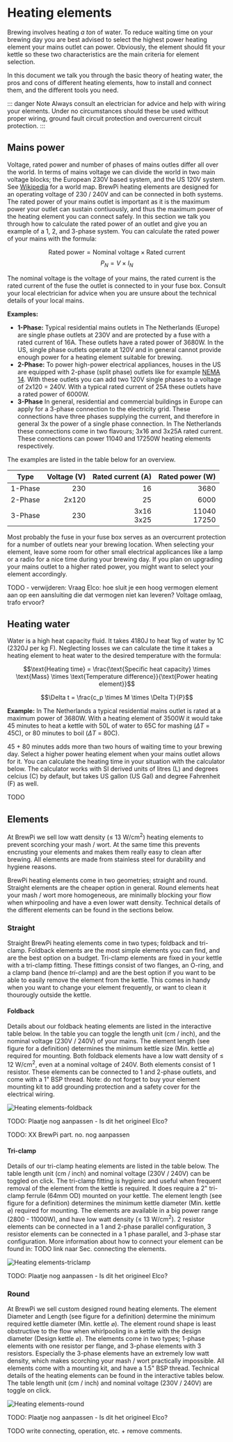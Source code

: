 # Heating elements

Brewing involves heating *a ton* of water. To reduce waiting time on your brewing day you are best advised to select the highest power heating element your mains outlet can power. Obviously, the element should fit your kettle so these two characteristics are the main criteria for element selection.

In this document we talk you through the basic theory of heating water, the pros and cons of different heating elements, how to install and connect them, and the different tools you need.

::: danger Note
Always consult an electrician for advice and help with wiring your elements. Under no circumstances should these be used without proper wiring, ground fault circuit protection and overcurrent circuit protection.
:::

## Mains power

Voltage, rated power and number of phases of mains outles differ all over the world. In terms of mains voltage we can divide the world in two main voltage blocks; the European 230V based system, and the US 120V system. See [Wikipedia](https://en.wikipedia.org/wiki/Mains_electricity_by_country) for a world map. BrewPi heating elements are designed for an operating voltage of 230 / 240V and can be connected in both systems. The rated power of your mains outlet is important as it is the maximum power your outlet can sustain contiuously, and thus the maximum power of the heating element you can connect safely. In this section we talk you through how to calculate the rated power of an outlet and give you an example of a 1, 2, and 3-phase system. You can calculate the rated power of your mains with the formula:

$$\text{Rated power} = \text{Nominal voltage} \times \text{Rated current}$$
$$P_N = V \times I_N$$

The nominal voltage is the voltage of your mains, the rated current is the rated current of the fuse the outlet is connected to in your fuse box. Consult your local electrician for advice when you are unsure about the technical details of your local mains.

**Examples:**
- **1-Phase:** Typical residential mains outlets in The Netherlands (Europe) are single phase outlets at 230V and are protected by a fuse with a rated current of 16A. These outlets have a rated power of 3680W. In the US, single phase outlets operate at 120V and in general cannot provide enough power for a heating element suitable for brewing.
- **2-Phase:** To power high-power electrical appliances, houses in the US are equipped with 2-phase (split phase) outlets like for example [NEMA 14](https://en.wikipedia.org/wiki/NEMA_connector#NEMA_14). With these outlets you can add two 120V single phases to a voltage of 2x120 = 240V. With a typical rated current of 25A these outlets have a rated power of 6000W.
- **3-Phase** In general, residential and commercial buildings in Europe can apply for a 3-phase connection to the electricity grid. These connections have three phases supplying the current, and therefore in general 3x the power of a single phase connection. In The Netherlands these connections come in two flavours; 3x16 and 3x25A rated current. These connections can power 11040 and 17250W heating elements respectively.

The examples are listed in the table below for an overview.

| Type    | Voltage (V) | Rated current (A) | Rated power (W) |
|---------|------------:|------------------:|----------------:|
| 1-Phase |         230 |                16 |            3680 |
| 2-Phase |       2x120 |                25 |            6000 |
| 3-Phase |         230 |      3x16<br>3x25 |  11040<br>17250 |

Most probably the fuse in your fuse box serves as an overcurrent protection for a number of outlets near your brewing location. When selecting your element, leave some room for other small electrical applicances like a lamp or a radio for a nice time during your brewing day. If you plan on upgrading your mains outlet to a higher rated power, you might want to select your element accordingly. 

TODO - verwijderen: Vraag Elco: hoe sluit je een hoog vermogen element aan op een aansluiting die dat vermogen niet kan leveren? Voltage omlaag, trafo ervoor?

## Heating water

Water is a high heat capacity fluid. It takes 4180J to heat 1kg of water by 1C (2320J per kg F). Neglecting losses we can calculate the time it takes a heating element to heat water to the desired temperature with the formula:

$$\text{Heating time} = \frac{\text{Specific heat capacity} \times \text{Mass} \times \text{Temperature difference}}{\text{Power heating element}}$$ 

$$\Delta t = \frac{c_p \times M \times \Delta T}{P}$$

**Example:** In The Netherlands a typical residential mains outlet is rated at a maximum power of 3680W. With a heating element of 3500W it would take 45 minutes to heat a kettle with 50L of water to 65C for mashing ($\Delta T$ = 45C), or 80 minutes to boil ($\Delta T$ = 80C).

45 + 80 minutes adds more than two hours of waiting time to your brewing day. Select a higher power heating element when your mains outlet allows for it. You can calculate the heating time in your situation with the calculator below. The calculator works with SI derived units of litres (L) and degrees celcius (C) by default, but takes US gallon (US Gal) and degree Fahrenheit (F) as well.

TODO
<!-- ### calculator

Bob vragen interactieve heating time calculator te maken in vuepress.

### Formula:

$$\Delta t = \frac{c_p \cdot M \cdot \Delta T}{P \cdot 60} = \text{XX min}$$

| Variable   | Description                                          | Unit(s) / Value(s)                                           | Interactive use                                      |
|:----------:|------------------------------------------------------|--------------------------------------------------------------|------------------------------------------------------|
| $\Delta t$ | heating time (time difference)                       | min (round to int sufficient)                                | result                                               |
| $c_{p}$    | Specific heat capacity (isobaric mass heat capacity) | 4.18 kJ / (kg * K) for water (l)                             | constant                                             |
| $M$        | Mash (water) mass                                    | kg, calculate from L / Gal (US Gal), 1L = 1kg, 1Gal = 3.79kg | interactive value + unit - default: 40 L             |
| $\Delta T$ | Mash temperature difference                          | C / F, 1C = 5/9F                                             | interactive value + unit - default: (65 - 20) = 45 C |
| $P$        | Power heating element                                | W                                                            | interactive value - default: 3600W                   |

Default example: It takes 45 (44.8) mins to heat 50L of water 45C (20 to 65C) with a 3500W heating element. -->

## Elements

At BrewPi we sell low watt density ($\leq$ 13 W/cm<sup>2</sup>) heating elements to prevent scorching your mash / wort. At the same time this prevents encrusting your elements and makes them really easy to clean after brewing. All elements are made from stainless steel for durability and hygiene reasons.

BrewPi heating elements come in two geometries; straight and round. Straight elements are the cheaper option in general. Round elements heat your mash / wort more homogeneous, are minimally blocking your flow when whirpooling and have a even lower watt density. Technical details of the different elements can be found in the sections below.

### Straight

Straight BrewPi heating elements come in two types; foldback and tri-clamp. Foldback elements are the most simple elements you can find, and are the best option on a budget. Tri-clamp elements are fixed in your kettle with a tri-clamp fitting. These fittings consist of two flanges, an O-ring, and a clamp band (hence *tri*-clamp) and are the best option if you want to be able to easily remove the element from the kettle. This comes in handy when you want to change your element frequently, or want to clean it thourougly outside the kettle. 

#### Foldback

Details about our foldback heating elements are listed in the interactive table below. In the table you can toggle the length unit (cm / inch), and the nominal voltage (230V / 240V) of your mains. The element length (see figure for a definition) determines the minimum kettle size (Min. kettle ⌀) required for mounting. Both foldback elements have a low watt density of $\leq$ 12 W/cm<sup>2</sup>, even at a nominal voltage of 240V. Both elements consist of 1 resistor. These elements can be connected to 1 and 2-phase outlets, and come with a 1" BSP thread. Note: do not forget to buy your element mounting kit to add grounding protection and a safety cover for the electrical wiring.

![Heating elements-foldback](../images/heat-element-foldback.jpg)

TODO: Plaatje nog aanpassen - Is dit het origineel Elco?

<TableFoldback/>

TODO: XX BrewPi part. no. nog aanpassen

#### Tri-clamp

Details of our tri-clamp heating elements are listed in the table below. The table length unit (cm / inch) and nominal voltage (230V / 240V) can be toggled on click. The tri-clamp fitting is hygienic and useful when frequent removal of the element from the kettle is required. It does require a 2" tri-clamp ferrule (64mm OD) mounted on your kettle. The element length (see figure for a definition) determines the minimum kettle diameter (Min. kettle ⌀) required for mounting. The elements are available in a big power range (2800 - 11000W), and have low watt density ($\leq$ 13 W/cm<sup>2</sup>). 2 resistor elements can be connected in a 1 and 2-phase parallel configuration, 3 resistor elements can be connected in a 1 phase parallel, and 3-phase star configuration. More information about how to connect your element can be found in: TODO link naar Sec. connecting the elements.

![Heating elements-triclamp](../images/heat-element-triclamp.jpg)

TODO: Plaatje nog aanpassen - Is dit het origineel Elco?

<TableTriclamp/>

### Round

At BrewPi we sell custom designed round heating elements. The element Diameter and Length (see figure for a definition) determine the minimum required kettle diameter (Min. kettle ⌀). The element round shape is least obstructive to the flow when whirlpooling in a kettle with the design diameter (Design kettle ⌀). The elements come in two types; 1-phase elements with one resistor per flange, and 3-phase elements with 3 resistors. Especially the 3-phase elements have an extremely low watt density, which makes scorching your mash / wort practically impossible. All elements come with a mounting kit, and have a 1.5" BSP thread. Technical details of the heating elements can be found in the interactive tables below. The table length unit (cm / inch) and nominal voltage (230V / 240V) are toggle on click.

![Heating elements-round](../images/heat-element-round.jpg)

TODO: Plaatje nog aanpassen - Is dit het origineel Elco?

<TableRound/>

TODO write connecting, operation, etc. + remove comments.

<!-- ## Connecting

Mains power is distributed to your local wall outlet in different systems characterized by the number of phases to distribute the power.
Mains voltage, frequency, and number of phases to distribute electrical power differ all over the world, see [Wikipedia](https://en.wikipedia.org/wiki/Mains_electricity_by_country) for an example. 

### 1-Phase system

![1-Phase power](../images/1-phase.svg)

### 2-Phase system

![2-Phase power](../images/2-phase.svg)

### 3-Phase system

![3-Phase power](../images/3-phase.svg)

NL 1-phase 230V / 16A max. 3680W
NL 3-phase 230V (400V L-L) / 16A = 11040W proxy mainland Western-Europe 
USA by outlet
 - 1-phase 120V 15A = 1800W not enough power (NEMA 1-15 / 5-15)
 - split-phase 240V 30 / 50A = 7200 / 12000W (NEMA 14-30 / 14-50)

## Element Type

- shape
  - foldback
  - round
  - triclamp
- mounting options
- dimensions
- materials
- power density

## Connecting
## Operation -->